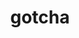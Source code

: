 ---
title: "gotcha"
layout: cache
categories: [package, v0.22.1]
meta: {"versions": ["1.0.6"], "compilers": ["cce@=15.0.1", "gcc@=10.3.0", "gcc@=11.1.0", "gcc@=11.4.0", "gcc@=9.4.0", "oneapi@=2024.0.0"], "oss": ["rhel8", "sle_hpc15", "ubuntu20.04", "ubuntu22.04"], "platforms": ["linux"], "targets": ["neoverse_v1", "neoverse_v2", "ppc64le", "x86_64_v3", "x86_64_v4", "zen4"], "stacks": ["data-vis-sdk", "e4s", "e4s-cray-rhel", "e4s-cray-sles", "e4s-neoverse-v2", "e4s-neoverse_v1", "e4s-oneapi", "e4s-power", "root"], "num_specs": 9, "num_specs_by_stack": {"e4s-cray-rhel": 1, "root": 9, "e4s-cray-sles": 1, "e4s-power": 1, "data-vis-sdk": 2, "e4s-neoverse_v1": 1, "e4s-neoverse-v2": 1, "e4s": 1, "e4s-oneapi": 1}}
spec_details: [{"hash": "ybdx6oqugh6tb6pjzxurb6pvvsjwwmwy", "compiler": "cce@=15.0.1", "versions": ["1.0.6"], "os": "rhel8", "platform": "linux", "target": "zen4", "variants": ["build_system=cmake", "build_type=Release", "generator=make", "~ipo", "~test"], "stacks": ["e4s-cray-rhel", "root"], "size": "-", "tarball": "https://binaries.spack.io/releases/v0.22.1/build_cache/linux-rhel8-zen4/cce-15.0.1/gotcha-1.0.6/linux-rhel8-zen4-cce-15.0.1-gotcha-1.0.6-ybdx6oqugh6tb6pjzxurb6pvvsjwwmwy.spack"}, {"hash": "dtgtfepw4v57pgxejhkgowd4xix7mltr", "compiler": "gcc@=10.3.0", "versions": ["1.0.6"], "os": "sle_hpc15", "platform": "linux", "target": "x86_64_v4", "variants": ["build_system=cmake", "build_type=Release", "generator=make", "~ipo", "~test"], "stacks": ["e4s-cray-sles", "root"], "size": "-", "tarball": "https://binaries.spack.io/releases/v0.22.1/build_cache/linux-sle_hpc15-x86_64_v4/gcc-10.3.0/gotcha-1.0.6/linux-sle_hpc15-x86_64_v4-gcc-10.3.0-gotcha-1.0.6-dtgtfepw4v57pgxejhkgowd4xix7mltr.spack"}, {"hash": "vlxmpv7an4s6sfygbujxpmfacllj5xlt", "compiler": "gcc@=9.4.0", "versions": ["1.0.6"], "os": "ubuntu20.04", "platform": "linux", "target": "ppc64le", "variants": ["build_system=cmake", "build_type=Release", "generator=make", "~ipo", "~test"], "stacks": ["root", "e4s-power"], "size": "-", "tarball": "https://binaries.spack.io/releases/v0.22.1/build_cache/linux-ubuntu20.04-ppc64le/gcc-9.4.0/gotcha-1.0.6/linux-ubuntu20.04-ppc64le-gcc-9.4.0-gotcha-1.0.6-vlxmpv7an4s6sfygbujxpmfacllj5xlt.spack"}, {"hash": "skjtddjpg35pmkpltyys4vejv67bl3vj", "compiler": "gcc@=11.1.0", "versions": ["1.0.6"], "os": "ubuntu20.04", "platform": "linux", "target": "x86_64_v3", "variants": ["build_system=cmake", "build_type=Release", "generator=make", "~ipo", "~test"], "stacks": ["data-vis-sdk", "root"], "size": "-", "tarball": "https://binaries.spack.io/releases/v0.22.1/build_cache/linux-ubuntu20.04-x86_64_v3/gcc-11.1.0/gotcha-1.0.6/linux-ubuntu20.04-x86_64_v3-gcc-11.1.0-gotcha-1.0.6-skjtddjpg35pmkpltyys4vejv67bl3vj.spack"}, {"hash": "7xgxmoyglpuuuezneansdla5ur35odlt", "compiler": "gcc@=11.1.0", "versions": ["1.0.6"], "os": "ubuntu20.04", "platform": "linux", "target": "x86_64_v3", "variants": ["build_system=cmake", "build_type=Release", "generator=make", "~ipo", "~test"], "stacks": ["data-vis-sdk", "root"], "size": "-", "tarball": "https://binaries.spack.io/releases/v0.22.1/build_cache/linux-ubuntu20.04-x86_64_v3/gcc-11.1.0/gotcha-1.0.6/linux-ubuntu20.04-x86_64_v3-gcc-11.1.0-gotcha-1.0.6-7xgxmoyglpuuuezneansdla5ur35odlt.spack"}, {"hash": "qniw4jbfack6kosuaciuw5vvycwdxezh", "compiler": "gcc@=11.4.0", "versions": ["1.0.6"], "os": "ubuntu22.04", "platform": "linux", "target": "neoverse_v1", "variants": ["build_system=cmake", "build_type=Release", "generator=make", "~ipo", "~test"], "stacks": ["e4s-neoverse_v1", "root"], "size": "-", "tarball": "https://binaries.spack.io/releases/v0.22.1/build_cache/linux-ubuntu22.04-neoverse_v1/gcc-11.4.0/gotcha-1.0.6/linux-ubuntu22.04-neoverse_v1-gcc-11.4.0-gotcha-1.0.6-qniw4jbfack6kosuaciuw5vvycwdxezh.spack"}, {"hash": "m4uq7wvnofecpw6uq74scwowaimobt2z", "compiler": "gcc@=11.4.0", "versions": ["1.0.6"], "os": "ubuntu22.04", "platform": "linux", "target": "neoverse_v2", "variants": ["build_system=cmake", "build_type=Release", "generator=make", "~ipo", "~test"], "stacks": ["e4s-neoverse-v2", "root"], "size": "-", "tarball": "https://binaries.spack.io/releases/v0.22.1/build_cache/linux-ubuntu22.04-neoverse_v2/gcc-11.4.0/gotcha-1.0.6/linux-ubuntu22.04-neoverse_v2-gcc-11.4.0-gotcha-1.0.6-m4uq7wvnofecpw6uq74scwowaimobt2z.spack"}, {"hash": "djjvqpnj767sg5l4sbuni3k4bru5lf3l", "compiler": "gcc@=11.4.0", "versions": ["1.0.6"], "os": "ubuntu22.04", "platform": "linux", "target": "x86_64_v3", "variants": ["build_system=cmake", "build_type=Release", "generator=make", "~ipo", "~test"], "stacks": ["e4s", "root"], "size": "-", "tarball": "https://binaries.spack.io/releases/v0.22.1/build_cache/linux-ubuntu22.04-x86_64_v3/gcc-11.4.0/gotcha-1.0.6/linux-ubuntu22.04-x86_64_v3-gcc-11.4.0-gotcha-1.0.6-djjvqpnj767sg5l4sbuni3k4bru5lf3l.spack"}, {"hash": "3gbqp6dtia5sowhe73wm6kx6ebyribmh", "compiler": "oneapi@=2024.0.0", "versions": ["1.0.6"], "os": "ubuntu22.04", "platform": "linux", "target": "x86_64_v3", "variants": ["build_system=cmake", "build_type=Release", "generator=make", "~ipo", "~test"], "stacks": ["e4s-oneapi", "root"], "size": "-", "tarball": "https://binaries.spack.io/releases/v0.22.1/build_cache/linux-ubuntu22.04-x86_64_v3/oneapi-2024.0.0/gotcha-1.0.6/linux-ubuntu22.04-x86_64_v3-oneapi-2024.0.0-gotcha-1.0.6-3gbqp6dtia5sowhe73wm6kx6ebyribmh.spack"}]
---